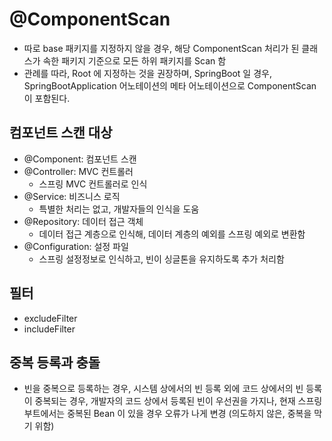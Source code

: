 # @ComponentScan
- 따로 base 패키지를 지정하지 않을 경우, 해당 ComponentScan 처리가 된 클래스가 속한 패키지 기준으로 모든 하위 패키지를 Scan 함
- 관례를 따라, Root 에 지정하는 것을 권장하며, SpringBoot 일 경우, SpringBootApplication 어노테이션의 메타 어노테이션으로 ComponentScan 이 포함된다.

## 컴포넌트 스캔 대상
- @Component: 컴포넌트 스캔
- @Controller: MVC 컨트롤러
  - 스프링 MVC 컨트롤러로 인식
- @Service: 비즈니스 로직
  - 특별한 처리는 없고, 개발자들의 인식을 도움
- @Repository: 데이터 접근 객체
  - 데이터 접근 계층으로 인식해, 데이터 계층의 예외를 스프링 예외로 변환함
- @Configuration: 설정 파일
  - 스프링 설정정보로 인식하고, 빈이 싱글톤을 유지하도록 추가 처리함

## 필터
- excludeFilter
- includeFilter


## 중복 등록과 충돌
- 빈을 중복으로 등록하는 경우, 시스템 상에서의 빈 등록 외에 코드 상에서의 빈 등록이 중복되는 경우, 개발자의 코드 상에서 등록된 빈이 우선권을 가지나, 현재 스프링 부트에서는 중복된 Bean 이 있을 경우 오류가 나게 변경 (의도하지 않은, 중복을 막기 위함)